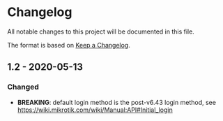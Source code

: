 # Changelog
All notable changes to this project will be documented in this file.

The format is based on [Keep a Changelog](https://keepachangelog.com/en/1.0.0/).

## 1.2 - 2020-05-13
### Changed
- **BREAKING**: default login method is the post-v6.43 login method, see 
https://wiki.mikrotik.com/wiki/Manual:API#Initial_login